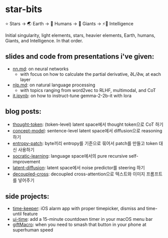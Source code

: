 # star-bits

⭐ Stars → 🌏 Earth → 👫 Humans → 👣 Giants → ⚡🧠 Intelligence

Initial singularity, light elements, stars, heavier elements, Earth, humans, Giants, and Intelligence. In that order.

## slides and code from presentations i've given:

- [nn.md](https://github.com/star-bits/sogangparrot/blob/main/nn.md): on neural networks
  - with focus on how to calculate the partial derivative, ∂L/∂w, at each layer
- [nlp.md](https://github.com/star-bits/sogangparrot/blob/main/nlp.md): on natural language processing
  - with topics ranging from word2vec to RLHF, multimodal, and CoT
- [it.ipynb](https://colab.research.google.com/github/star-bits/sogangparrot/blob/main/it.ipynb): on how to instruct-tune gemma-2-2b-it with lora

## blog posts:

- [thought-token](posts/thought-token.md): (token-level) latent space에서 thought token으로 CoT 하기
- [concept-model](posts/concept-model.md): sentence-level latent space에서 diffusion으로 reasoning 하기
- [entropy-patch](posts/entropy-patch.md): byte끼리 entropy를 기준으로 묶어서 patch를 만들고 token 대신 사용하기
- [socratic-learning](posts/socratic-learning.md): language space에서의 pure recursive self-improvement
- [latent-diffusion](posts/latent-diffusion.md): latent space에서 noise predictor를 steering 하기
- [decoupled-cross](posts/decoupled-cross.md): decoupled cross-attention으로 텍스트와 이미지 프롬프트를 넣어주기

## side projects:

- [time-keeper](https://github.com/star-bits/time-keeper): iOS alarm app with proper timepicker, dismiss and time-until feature
- [ui-time](https://github.com/star-bits/ui-time): add a 15-minute countdown timer in your macOS menu bar
- [giftMacro](https://github.com/star-bits/giftMacro): when you need to smash that button in your phone at superhuman speed
